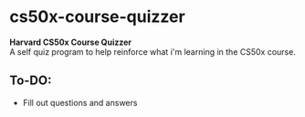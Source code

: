 # cs50x-course-quizzer
**Harvard CS50x Course Quizzer**  
A self quiz program to help reinforce what i'm learning in the CS50x course.

## To-DO:
- Fill out questions and answers
